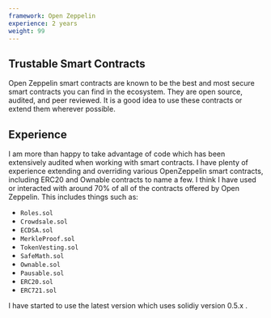 ```yaml
---
framework: Open Zeppelin
experience: 2 years
weight: 99
---
```


## Trustable Smart Contracts
Open Zeppelin smart contracts are known to be the best and most secure smart contracts you can find in the ecosystem. They are open source, audited, and peer reviewed. It is a good idea to use these contracts or extend them wherever possible.

## Experience
I am more than happy to take advantage of code which has been extensively audited when working with smart contracts. I have plenty of experience extending and overriding various OpenZeppelin smart contracts, including ERC20 and Ownable contracts to name a few. I think I have used or interacted with around 70% of all of the contracts offered by Open Zeppelin. This includes things such as:
- `Roles.sol`
- `Crowdsale.sol`
- `ECDSA.sol`
- `MerkleProof.sol`
- `TokenVesting.sol`
- `SafeMath.sol`
- `Ownable.sol`
- `Pausable.sol`
- `ERC20.sol`
- `ERC721.sol`

I have started to use the latest version which uses solidiy version 0.5.x .